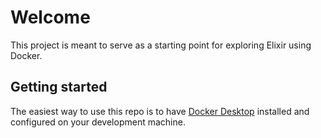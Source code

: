 # Welcome

This project is meant to serve as a starting point for exploring Elixir using Docker.

## Getting started

The easiest way to use this repo is to have [Docker Desktop](https://www.docker.com/products/docker-desktop) installed and configured on your development machine.
